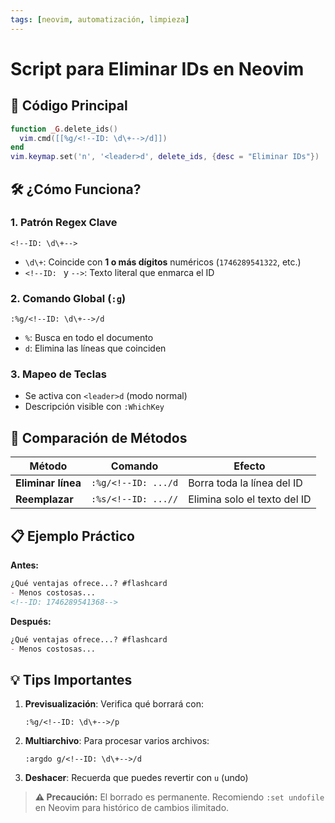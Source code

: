 ```yaml
---
tags: [neovim, automatización, limpieza]
---
```


# Script para Eliminar IDs en Neovim

## 📜 Código Principal
```lua
function _G.delete_ids()
  vim.cmd([[%g/<!--ID: \d\+-->/d]])
end
vim.keymap.set('n', '<leader>d', delete_ids, {desc = "Eliminar IDs"})
```

## 🛠️ ¿Cómo Funciona?

### 1. Patrón Regex Clave
```regex
<!--ID: \d\+-->
```
- `\d\+`: Coincide con **1 o más dígitos** numéricos (`1746289541322`, etc.)
- `<!--ID: ` y `-->`: Texto literal que enmarca el ID

### 2. Comando Global (`:g`)
```vim
:%g/<!--ID: \d\+-->/d
```
- `%`: Busca en todo el documento
- `d`: Elimina las líneas que coinciden

### 3. Mapeo de Teclas
- Se activa con `<leader>d` (modo normal)
- Descripción visible con `:WhichKey`

## 🔄 Comparación de Métodos

| Método          | Comando              | Efecto                             |
|-----------------|----------------------|------------------------------------|
| **Eliminar línea** | `:%g/<!--ID: .../d` | Borra toda la línea del ID         |
| **Reemplazar**     | `:%s/<!--ID: ...//` | Elimina solo el texto del ID       |

## 📋 Ejemplo Práctico

**Antes:**
```markdown
¿Qué ventajas ofrece...? #flashcard
- Menos costosas...
<!--ID: 1746289541368-->
```

**Después:**
```markdown
¿Qué ventajas ofrece...? #flashcard
- Menos costosas...
```
<!--ID: 1746294523326-->


## 💡 Tips Importantes
1. **Previsualización**: Verifica qué borrará con:
   ```vim
   :%g/<!--ID: \d\+-->/p
   ```
2. **Multiarchivo**: Para procesar varios archivos:
   ```vim
   :argdo g/<!--ID: \d\+-->/d
   ```
3. **Deshacer**: Recuerda que puedes revertir con `u` (undo)

> **⚠️ Precaución:** El borrado es permanente. Recomiendo `:set undofile` en Neovim para histórico de cambios ilimitado.